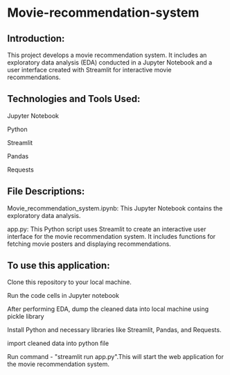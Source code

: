 # Movie-recommendation-system

## Introduction:
This project develops a movie recommendation system. It includes an exploratory data analysis (EDA) conducted in a Jupyter Notebook and a user interface created with Streamlit for interactive movie recommendations.

## Technologies and Tools Used:
Jupyter Notebook

Python

Streamlit

Pandas

Requests

## File Descriptions:
Movie_recommendation_system.ipynb: This Jupyter Notebook contains the exploratory data analysis.

app.py: This Python script uses Streamlit to create an interactive user interface for the movie recommendation system. It includes functions for fetching movie posters and displaying recommendations.

## To use this application:
Clone this repository to your local machine.

Run the code cells in Jupyter notebook

After performing EDA, dump the cleaned data into local machine using pickle library

Install Python and necessary libraries like Streamlit, Pandas, and Requests.

import cleaned data into python file

Run command - "streamlit run app.py".This will start the web application for the movie recommendation system.
